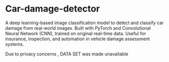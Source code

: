 # Car-damage-detector
 A deep learning-based image classification model to detect and classify car damage from real-world images. Built with PyTorch and  Convolutional Neural Network (CNN), trained on original real-time data. Useful for insurance, inspection, and automation in vehicle damage assessment systems.

Due to privacy concerns , DATA SET was made  unavailable 
